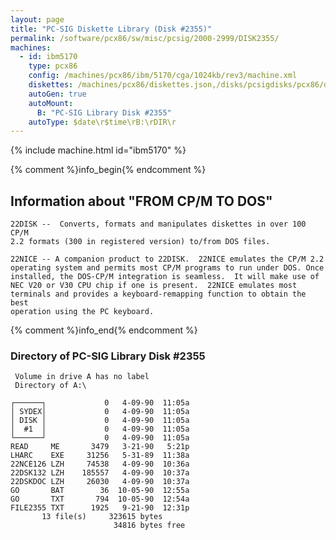 ```yaml
---
layout: page
title: "PC-SIG Diskette Library (Disk #2355)"
permalink: /software/pcx86/sw/misc/pcsig/2000-2999/DISK2355/
machines:
  - id: ibm5170
    type: pcx86
    config: /machines/pcx86/ibm/5170/cga/1024kb/rev3/machine.xml
    diskettes: /machines/pcx86/diskettes.json,/disks/pcsigdisks/pcx86/diskettes.json
    autoGen: true
    autoMount:
      B: "PC-SIG Library Disk #2355"
    autoType: $date\r$time\rB:\rDIR\r
---
```


{% include machine.html id="ibm5170" %}

{% comment %}info_begin{% endcomment %}

## Information about "FROM CP/M TO DOS"

    22DISK --  Converts, formats and manipulates diskettes in over 100 CP/M
    2.2 formats (300 in registered version) to/from DOS files.
    
    22NICE -- A companion product to 22DISK.  22NICE emulates the CP/M 2.2
    operating system and permits most CP/M programs to run under DOS. Once
    installed, the DOS-CP/M integration is seamless.  It will make use of
    NEC V20 or V30 CPU chip if one is present.  22NICE emulates most
    terminals and provides a keyboard-remapping function to obtain the best
    operation using the PC keyboard.
{% comment %}info_end{% endcomment %}


### Directory of PC-SIG Library Disk #2355

     Volume in drive A has no label
     Directory of A:\

    ┌──────┐             0   4-09-90  11:05a
    │ SYDEX│             0   4-09-90  11:05a
    │ DISK │             0   4-09-90  11:05a
    │  #1  │             0   4-09-90  11:05a
    └──────┘             0   4-09-90  11:05a
    READ     ME       3479   3-21-90   5:21p
    LHARC    EXE     31256   5-31-89  11:38a
    22NCE126 LZH     74538   4-09-90  10:36a
    22DSK132 LZH    185557   4-09-90  10:37a
    22DSKDOC LZH     26030   4-09-90  10:37a
    GO       BAT        36  10-05-90  12:55a
    GO       TXT       794  10-05-90  12:54a
    FILE2355 TXT      1925   9-21-90  12:31p
           13 file(s)     323615 bytes
                           34816 bytes free
